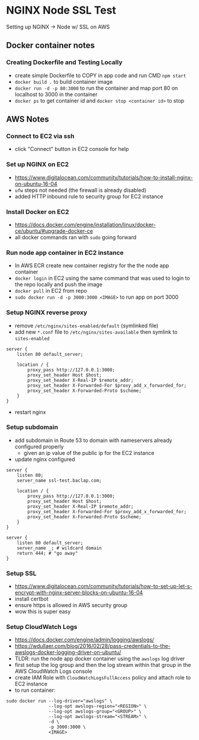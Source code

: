 # NGINX Node SSL Test

Setting up NGINX -> Node w/ SSL on AWS

## Docker container notes

### Creating Dockerfile and Testing Locally
- create simple Dockerfile to COPY in app code and run CMD `npm start`
- `docker build .` to build container image
- `docker run -d -p 80:3000` to run the container and map port 80 on localhost to 3000 in the container
- `docker ps` to get container id and `docker stop <container id>` to stop

## AWS Notes

### Connect to EC2 via ssh
- click "Connect" button in EC2 console for help

### Set up NGINX on EC2
- https://www.digitalocean.com/community/tutorials/how-to-install-nginx-on-ubuntu-16-04
- `ufw` steps not needed (the firewall is already disabled)
- added HTTP inbound rule to security group for EC2 instance

### Install Docker on EC2
- https://docs.docker.com/engine/installation/linux/docker-ce/ubuntu/#upgrade-docker-ce
- all docker commands ran with `sudo` going forward

### Run node app container in EC2 instance
- In AWS ECR create new container registry for the the node app container
- `docker login` in EC2 using the same command that was used to login to the repo locally and push the image
- `docker pull` in EC2 from repo
- `sudo docker run -d -p 3000:3000 <IMAGE>` to run app on port 3000

### Setup NGINX reverse proxy
- remove `/etc/nginx/sites-enabled/default` (symlinked file)
- add new `*.conf` file to `/etc/nginx/sites-available` then symlink to `sites-enabled`

```
server {
    listen 80 default_server;

    location / {
        proxy_pass http://127.0.0.1:3000;
        proxy_set_header Host $host;
        proxy_set_header X-Real-IP $remote_addr;
        proxy_set_header X-Forwarded-For $proxy_add_x_forwarded_for;
        proxy_set_header X-Forwarded-Proto $scheme;
    }
}
```

- restart nginx

### Setup subdomain
- add subdomain in Route 53 to domain with nameservers already configured properly
    - given an ip value of the public ip for the EC2 instance
- update nginx configured

```
server {
    listen 80;
    server_name ssl-test.baclap.com;

    location / {
        proxy_pass http://127.0.0.1:3000;
        proxy_set_header Host $host;
        proxy_set_header X-Real-IP $remote_addr;
        proxy_set_header X-Forwarded-For $proxy_add_x_forwarded_for;
        proxy_set_header X-Forwarded-Proto $scheme;
    }
}

server {
    listen 80 default_server;
    server_name _; # wildcard domain
    return 444; # "go away"
}
```

### Setup SSL
- https://www.digitalocean.com/community/tutorials/how-to-set-up-let-s-encrypt-with-nginx-server-blocks-on-ubuntu-16-04
- install certbot
- ensure https is allowed in AWS security group
- wow this is super easy

### Setup CloudWatch Logs
- https://docs.docker.com/engine/admin/logging/awslogs/
- https://wdullaer.com/blog/2016/02/28/pass-credentials-to-the-awslogs-docker-logging-driver-on-ubuntu/
- TLDR: run the node app docker container using the `awslogs` log driver
- first setup the log group and then the log stream within that group in the AWS CloudWatch Logs console
- create IAM Role with `CloudWatchLogsFullAccess` policy and attach role to EC2 instance
- to run container:

```
sudo docker run --log-driver="awslogs" \
                --log-opt awslogs-region="<REGION>" \
                --log-opt awslogs-group="<GROUP>" \
                --log-opt awslogs-stream="<STREAM>" \
                -d \
                -p 3000:3000 \
                <IMAGE>
```
